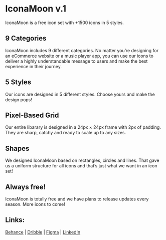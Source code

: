 # IconaMoon v.1

IconaMoon is a free icon set with +1500 icons in 5 styles.


## 9 Categories

IconaMoon includes 9 different categories. No matter you’re designing for an eCommerce website or a music player app, you can use our icons to deliver a highly understandable message to users and make the best experience in their journey.

## 5 Styles
Our icons are designed in 5 different styles. Choose yours and make the design pops!

## Pixel-Based Grid
Our entire libarary is designed in a 24px × 24px frame with 2px of padding. They are sharp, catchy and ready to scale up to any sizes.

## Shapes
We designed IconaMoon based on rectangles, circles and lines. That gave us a uniform structure for all icons and that’s just what we want in an icon set!

## Always free!
IconaMoon is totally free and we have plans to release updates every season. More icons to come!

## Links:
[Behance](https://www.behance.net/dariushhpg1) |
[Dribble](https://dribbble.com/dariushhpg1) |
[Figma](https://www.figma.com/@dariush) |
[LinkedIn](https://www.linkedin.com/in/dariushhpg1/)
